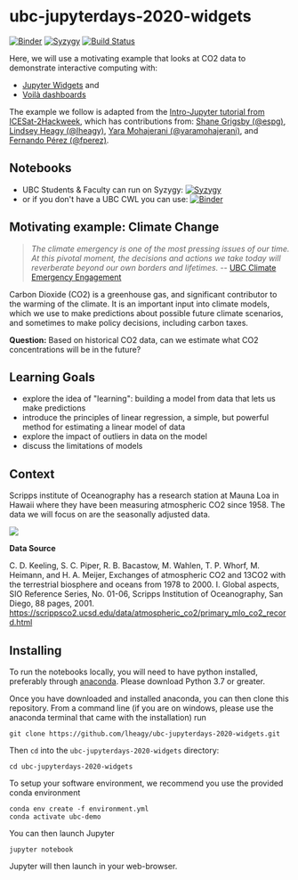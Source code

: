 # ubc-jupyterdays-2020-widgets
[![Binder](https://mybinder.org/badge_logo.svg)](https://mybinder.org/v2/gh/lheagy/ubc-jupyterdays-2020-widgets/master)
[![Syzygy](https://img.shields.io/badge/launch-syzygy-important)](https://ubc.syzygy.ca/jupyter/hub/user-redirect/git-pull?repo=https%3A%2F%2Fgithub.com%2Flheagy%2ubc-jupyterdays-2020-widgets&urlpath=tree%2Fubc-jupyterdays-2020-widgets%2F&branch=master)
[![Build Status](https://travis-ci.org/lheagy/ubc-jupyterdays-2020-widgets.svg?branch=master)](https://travis-ci.org/lheagy/ubc-jupyterdays-2020-widgets)

Here, we will use a motivating example that looks at CO2 data to demonstrate interactive computing with:
- [Jupyter Widgets](https://ipywidgets.readthedocs.io/en/latest/index.html) and 
- [Voilà dashboards](https://voila.readthedocs.io/en/latest/?badge=latest)

The example we follow is adapted from the [Intro-Jupyter tutorial from ICESat-2Hackweek](https://github.com/ICESAT-2HackWeek/intro-jupyter), which has contributions from: [Shane Grigsby (@espg)](https://github.com/espg), [Lindsey Heagy (@lheagy)](https://github.com/lheagy), [Yara Mohajerani (@yaramohajerani)](https://github.com/yaramohajerani), and [Fernando Pérez (@fperez)](https://github.com/fperez). 

## Notebooks
- UBC Students & Faculty can run on Syzygy: [![Syzygy](https://img.shields.io/badge/launch-syzygy-important)](https://ubc.syzygy.ca/jupyter/hub/user-redirect/git-pull?repo=https%3A%2F%2Fgithub.com%2Flheagy%2ubc-jupyterdays-2020-widgets&urlpath=tree%2Fubc-jupyterdays-2020-widgets%2F&branch=master)
- or if you don't have a UBC CWL you can use: [![Binder](https://mybinder.org/badge_logo.svg)](https://mybinder.org/v2/gh/lheagy/ubc-jupyterdays-2020-widgets/master)

## Motivating example: Climate Change

> _The climate emergency is one of the most pressing issues of our time. At this pivotal moment, the decisions and actions we take today will reverberate beyond our own borders and lifetimes._ -- [UBC Climate Emergency Engagement](https://climateemergency.ubc.ca/)

Carbon Dioxide (CO2) is a greenhouse gas, and significant contributor to the warming of the climate. It is an important input into climate models, which we use to make predictions about possible future climate scenarios, and sometimes to make policy decisions, including carbon taxes. 

**Question:** Based on historical CO2 data, can we estimate what CO2 concentrations will be in the future? 

## Learning Goals
- explore the idea of "learning": building a model from data that lets us make predictions 
- introduce the principles of linear regression, a simple, but powerful method for estimating a linear model of data
- explore the impact of outliers in data on the model 
- discuss the limitations of models

## Context

Scripps institute of Oceanography has a research station at Mauna Loa in Hawaii where they have been measuring atmospheric CO2 since 1958. The data we will focus on are the seasonally adjusted data. 

<img src="https://scrippsco2.ucsd.edu/assets/images/mlo_station_map.png" align="center">

**Data Source**

C. D. Keeling, S. C. Piper, R. B. Bacastow, M. Wahlen, T. P. Whorf, M. Heimann, and  H. A. Meijer, Exchanges of atmospheric CO2 and 13CO2 with the terrestrial biosphere and  oceans from 1978 to 2000.  I. Global aspects, SIO Reference Series, No. 01-06, Scripps  Institution of Oceanography, San Diego, 88 pages, 2001. https://scrippsco2.ucsd.edu/data/atmospheric_co2/primary_mlo_co2_record.html   

## Installing 

To run the notebooks locally, you will need to have python installed,
preferably through [anaconda](https://www.anaconda.com/download/). Please download 
Python 3.7 or greater. 

Once you have downloaded and installed anaconda, you can then clone this repository. 
From a command line (if you are on windows, please use the anaconda terminal that came with the installation)
run

```
git clone https://github.com/lheagy/ubc-jupyterdays-2020-widgets.git
```

Then `cd` into the `ubc-jupyterdays-2020-widgets` directory:

```
cd ubc-jupyterdays-2020-widgets
```

To setup your software environment, we recommend you use the provided conda environment

```
conda env create -f environment.yml
conda activate ubc-demo
```

You can then launch Jupyter

```
jupyter notebook
```

Jupyter will then launch in your web-browser.

